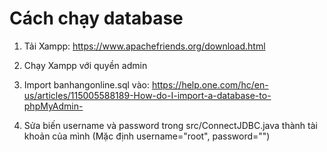 # Cách chạy database
1. Tải Xampp: https://www.apachefriends.org/download.html
   
2. Chạy Xampp với quyền admin

3. Import banhangonline.sql vào: https://help.one.com/hc/en-us/articles/115005588189-How-do-I-import-a-database-to-phpMyAdmin-

4. Sửa biến username và password trong src/ConnectJDBC.java thành tài khoản của mình (Mặc định username="root", password="")
